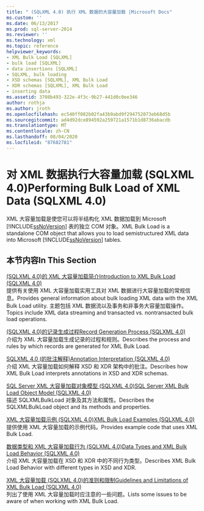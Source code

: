 ```yaml
---
title: " (SQLXML 4.0) 执行 XML 数据的大容量加载 |Microsoft Docs"
ms.custom: ''
ms.date: 06/13/2017
ms.prod: sql-server-2014
ms.reviewer: ''
ms.technology: xml
ms.topic: reference
helpviewer_keywords:
- XML Bulk Load [SQLXML]
- bulk load [SQLXML]
- data insertions [SQLXML]
- SQLXML, bulk loading
- XSD schemas [SQLXML], XML Bulk Load
- XDR schemas [SQLXML], XML Bulk Load
- inserting data
ms.assetid: 3708b493-322e-4f3c-9b27-441d0c0ee346
author: rothja
ms.author: jroth
ms.openlocfilehash: ec540ff082b02fa43b9abd9f294752073eb68d5b
ms.sourcegitcommit: ad4d92dce894592a259721a1571b1d8736abacdb
ms.translationtype: MT
ms.contentlocale: zh-CN
ms.lasthandoff: 08/04/2020
ms.locfileid: "87682781"
---
```

# <a name="performing-bulk-load-of-xml-data-sqlxml-40"></a><span data-ttu-id="34b5a-102">对 XML 数据执行大容量加载 (SQLXML 4.0)</span><span class="sxs-lookup"><span data-stu-id="34b5a-102">Performing Bulk Load of XML Data (SQLXML 4.0)</span></span>
  <span data-ttu-id="34b5a-103">XML 大容量加载是使您可以将半结构化 XML 数据加载到 Microsoft [!INCLUDE[ssNoVersion](../../../includes/ssnoversion-md.md)] 表的独立 COM 对象。</span><span class="sxs-lookup"><span data-stu-id="34b5a-103">XML Bulk Load is a standalone COM object that allows you to load semistructured XML data into Microsoft [!INCLUDE[ssNoVersion](../../../includes/ssnoversion-md.md)] tables.</span></span>  
  
## <a name="in-this-section"></a><span data-ttu-id="34b5a-104">本节内容</span><span class="sxs-lookup"><span data-stu-id="34b5a-104">In This Section</span></span>  
 [<span data-ttu-id="34b5a-105">&#40;SQLXML 4.0&#41;的 XML 大容量加载简介</span><span class="sxs-lookup"><span data-stu-id="34b5a-105">Introduction to XML Bulk Load &#40;SQLXML 4.0&#41;</span></span>](introduction-to-xml-bulk-load-sqlxml-4-0.md)  
 <span data-ttu-id="34b5a-106">提供有关使用 XML 大容量加载实用工具对 XML 数据进行大容量加载的常规信息。</span><span class="sxs-lookup"><span data-stu-id="34b5a-106">Provides general information about bulk loading XML data with the XML Bulk Load utility.</span></span> <span data-ttu-id="34b5a-107">主题包括 XML 数据流以及事务和非事务大容量加载操作。</span><span class="sxs-lookup"><span data-stu-id="34b5a-107">Topics include XML data streaming and transacted vs. nontransacted bulk load operations.</span></span>  
  
 [<span data-ttu-id="34b5a-108">&#40;SQLXML 4.0&#41;的记录生成过程</span><span class="sxs-lookup"><span data-stu-id="34b5a-108">Record Generation Process &#40;SQLXML 4.0&#41;</span></span>](record-generation-process-sqlxml-4-0.md)  
 <span data-ttu-id="34b5a-109">介绍为 XML 大容量加载生成记录的过程和规则。</span><span class="sxs-lookup"><span data-stu-id="34b5a-109">Describes the process and rules by which records are generated for XML Bulk Load.</span></span>  
  
 [<span data-ttu-id="34b5a-110">SQLXML 4.0 &#40;的批注解释&#41;</span><span class="sxs-lookup"><span data-stu-id="34b5a-110">Annotation Interpretation &#40;SQLXML 4.0&#41;</span></span>](annotation-interpretation-sqlxml-4-0.md)  
 <span data-ttu-id="34b5a-111">介绍 XML 大容量加载如何解释 XSD 和 XDR 架构中的批注。</span><span class="sxs-lookup"><span data-stu-id="34b5a-111">Describes how XML Bulk Load interprets annotations in XSD and XDR schemas.</span></span>  
  
 [<span data-ttu-id="34b5a-112">SQL Server XML 大容量加载对象模型 &#40;SQLXML 4.0&#41;</span><span class="sxs-lookup"><span data-stu-id="34b5a-112">SQL Server XML Bulk Load Object Model &#40;SQLXML 4.0&#41;</span></span>](sql-server-xml-bulk-load-object-model-sqlxml-4-0.md)  
 <span data-ttu-id="34b5a-113">描述 SQLXMLBulkLoad 对象及其方法和属性。</span><span class="sxs-lookup"><span data-stu-id="34b5a-113">Describes the SQLXMLBulkLoad object and its methods and properties.</span></span>  
  
 [<span data-ttu-id="34b5a-114">XML 大容量加载示例 &#40;SQLXML 4.0&#41;</span><span class="sxs-lookup"><span data-stu-id="34b5a-114">XML Bulk Load Examples &#40;SQLXML 4.0&#41;</span></span>](xml-bulk-load-examples-sqlxml-4-0.md)  
 <span data-ttu-id="34b5a-115">提供使用 XML 大容量加载的示例代码。</span><span class="sxs-lookup"><span data-stu-id="34b5a-115">Provides example code that uses XML Bulk Load.</span></span>  
  
 [<span data-ttu-id="34b5a-116">数据类型和 XML 大容量加载行为 &#40;SQLXML 4.0&#41;</span><span class="sxs-lookup"><span data-stu-id="34b5a-116">Data Types and XML Bulk Load Behavior &#40;SQLXML 4.0&#41;</span></span>](data-types-and-xml-bulk-load-behavior-sqlxml-4-0.md)  
 <span data-ttu-id="34b5a-117">介绍 XML 大容量加载在 XSD 和 XDR 中的不同行为类型。</span><span class="sxs-lookup"><span data-stu-id="34b5a-117">Describes XML Bulk Load Behavior with different types in XSD and XDR.</span></span>  
  
 [<span data-ttu-id="34b5a-118">XML 大容量加载 &#40;SQLXML 4.0&#41;的准则和限制</span><span class="sxs-lookup"><span data-stu-id="34b5a-118">Guidelines and Limitations of XML Bulk Load &#40;SQLXML 4.0&#41;</span></span>](guidelines-and-limitations-of-xml-bulk-load-sqlxml-4-0.md)  
 <span data-ttu-id="34b5a-119">列出了使用 XML 大容量加载时应注意的一些问题。</span><span class="sxs-lookup"><span data-stu-id="34b5a-119">Lists some issues to be aware of when working with XML Bulk Load.</span></span>  
  
  
